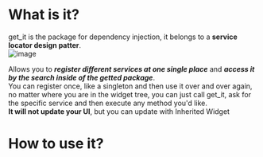 # What is it?
get_it is the package for dependency injection, it belongs to a **service locator design patter**.  
![image](https://user-images.githubusercontent.com/63263301/219618276-a9c92526-5005-4e03-8cc2-ae34edc2d806.png)

Allows you to **_register different services at one single place_** and **_access it by the search inside of the getted package_**.  
You can register once, like a singleton and then use it over and over again, no matter where you are in the widget tree, you can just call get_it, ask for the specific service and then execute any method you'd like.  
**It will not update your UI**, but you can update with Inherited Widget

# How to use it?
